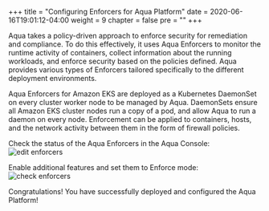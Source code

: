 +++
title = "Configuring Enforcers for Aqua Platform"
date = 2020-06-16T19:01:12-04:00
weight = 9
chapter = false
pre = "<b></b>"
+++

Aqua takes a policy-driven approach to enforce security for remediation and compliance. To do this effectively, it uses Aqua Enforcers to monitor the runtime activity of containers, collect information about the running workloads, and enforce security based on the policies defined. Aqua provides various types of Enforcers tailored specifically to the different deployment environments. 

Aqua Enforcers for Amazon EKS are deployed as a Kubernetes DaemonSet on every cluster worker node to be managed by Aqua. DaemonSets ensure all Amazon EKS cluster nodes run a copy of a pod, and allow Aqua to run a daemon on every node. Enforcement can be applied to containers, hosts, and the network activity between them in the form of firewall policies.

Check the status of the Aqua Enforcers in the Aqua Console:
![edit enforcers](/images/configure_aqua/edit-enforcer.png)

Enable additional features and set them to Enforce mode:
![check enforcers](/images/configure_aqua/check-enforcer.png)

Congratulations! You have successfully deployed and configured the Aqua Platform!

